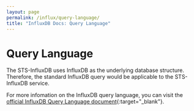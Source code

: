 ```yaml
---
layout: page
permalink: /influx/query-language/
title: "InfluxDB Docs: Query Language"
---
```


# Query Language

The STS-InfluxDB uses InfluxDB as the underlying database structure. Therefore, the standard InfluxDB query would be applicable to the STS-InfluxDB service.

For more infomation on the InfluxDB query language, you can visit the [official InfluxDB Query Language document](https://docs.influxdata.com/influxdb/v1.2/query_language/){:target="_blank"}.
